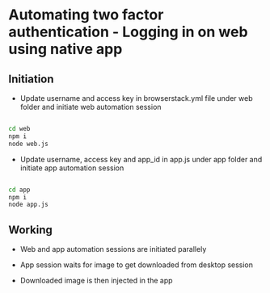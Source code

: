 # Automating two factor authentication - Logging in on web using native app


## Initiation

- Update username and access key in browserstack.yml file under web folder and initiate web automation session

```sh

cd web
npm i
node web.js

```

- Update username, access key and app_id in app.js under app folder and initiate app automation session

```sh

cd app
npm i
node app.js

```

## Working

- Web and app automation sessions are initiated parallely

- App session waits for image to get downloaded from desktop session

- Downloaded image is then injected in the app